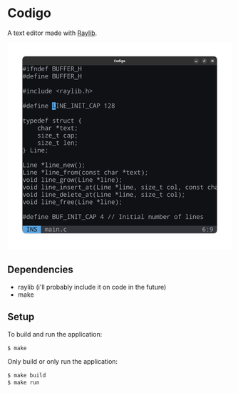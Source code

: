 # Codigo

A text editor made with [Raylib](https://www.raylib.com).

<p align=center>
    <img src="./demo.png" />
</p>

## Dependencies

- raylib (i'll probably include it on code in the future)
- make

## Setup

To build and run the application:

```console
$ make
```

Only build or only run the application:

```console
$ make build
$ make run
```
